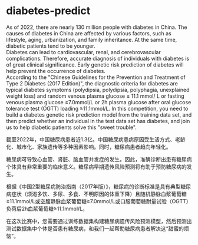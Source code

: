 # diabetes-predict
As of 2022, there are nearly 130 million people with diabetes in China. The causes of diabetes in China are affected by various factors, such as lifestyle, aging, urbanization, and family inheritance. At the same time, diabetic patients tend to be younger.  
Diabetes can lead to cardiovascular, renal, and cerebrovascular complications. Therefore, accurate diagnosis of individuals with diabetes is of great clinical significance. Early genetic risk prediction of diabetes will help prevent the occurrence of diabetes.  
According to the "Chinese Guidelines for the Prevention and Treatment of Type 2 Diabetes (2017 Edition)", the diagnostic criteria for diabetes are typical diabetes symptoms (polydipsia, polydipsia, polyphagia, unexplained weight loss) and random venous plasma glucose ≥ 11.1 mmol/ L or fasting venous plasma glucose ≥7.0mmol/L or 2h plasma glucose after oral glucose tolerance test (OGTT) loading ≥11.1mmol/L. 
In this competition, you need to build a diabetes genetic risk prediction model from the training data set, and then predict whether an individual in the test data set has diabetes, and join us to help diabetic patients solve this "sweet trouble".

截至2022年，中国糖尿病患者近1.3亿。中国糖尿病患病原因受生活方式、老龄化、城市化、家族遗传等多种因素影响。同时，糖尿病患者趋向年轻化。

糖尿病可导致心血管、肾脏、脑血管并发症的发生。因此，准确诊断出患有糖尿病个体具有非常重要的临床意义。糖尿病早期遗传风险预测将有助于预防糖尿病的发生。

根据《中国2型糖尿病防治指南（2017年版）》，糖尿病的诊断标准是具有典型糖尿病症状（烦渴多饮、多尿、多食、不明原因的体重下降）且随机静脉血浆葡萄糖≥11.1mmol/L或空腹静脉血浆葡萄糖≥7.0mmol/L或口服葡萄糖耐量试验（OGTT）负荷后2h血浆葡萄糖≥11.1mmol/L。

在这次比赛中，您需要通过训练数据集构建糖尿病遗传风险预测模型，然后预测出测试数据集中个体是否患有糖尿病，和我们一起帮助糖尿病患者解决这“甜蜜的烦恼”。